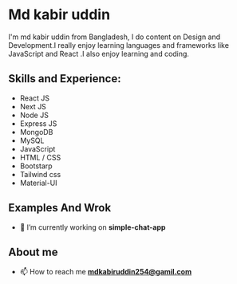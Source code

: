 <!-- ![Design And Development]() -->

# Md kabir uddin
I'm md kabir uddin from Bangladesh, I do content on Design and Development.I really enjoy learning languages and frameworks like  JavaScript and React .I also enjoy learning  and coding.

## Skills and Experience: 
* React JS
* Next JS
* Node JS
* Express JS 
* MongoDB
* MySQL
* JavaScript 
* HTML / CSS
* Bootstarp
* Tailwind css
* Material-UI

## Examples And Wrok
- 🔭 I’m currently working on **simple-chat-app**

## About me
- 📫 How to reach me **mdkabiruddin254@gamil.com**
